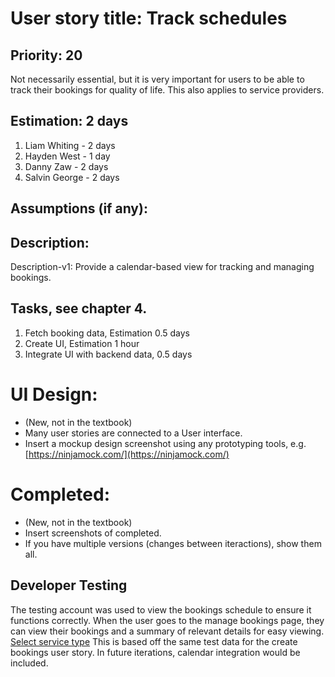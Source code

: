 # User story title: Track schedules

## Priority: 20 
Not necessarily essential, but it is very important for users to be able to track their bookings for quality of life.
This also applies to service providers.

## Estimation: 2 days

1. Liam Whiting - 2 days
2. Hayden West - 1 day
3. Danny Zaw - 2 days
4. Salvin George - 2 days

## Assumptions (if any):

## Description: 
Description-v1: Provide a calendar-based view for tracking and managing bookings.


## Tasks, see chapter 4.

1. Fetch booking data, Estimation 0.5 days
2. Create UI, Estimation 1 hour
3. Integrate UI with backend data, 0.5 days


# UI Design:
* (New, not in the textbook) 
* Many user stories are connected to a User interface.
* Insert a mockup design screenshot using any prototyping tools, e.g. [https://ninjamock.com/](https://ninjamock.com/)

# Completed:
* (New, not in the textbook) 
* Insert screenshots of completed. 
* If you have multiple versions (changes between iteractions), show them all.

## Developer Testing
The testing account was used to view the bookings schedule to ensure it functions correctly.
When the user goes to the manage bookings page, they can view their bookings and a summary of relevant details
for easy viewing.
[Select service type](../Images/02_Implemented/02_Track_Schedules/01_manage_booking_view.png)
This is based off the same test data for the create bookings user story.
In future iterations, calendar integration would be included.
